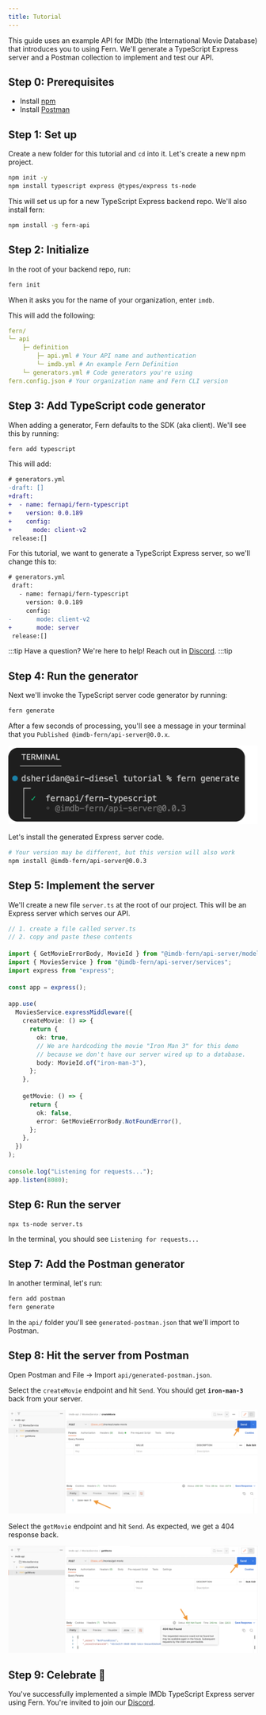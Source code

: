 ```yaml
---
title: Tutorial
---
```


<!-- markdownlint-disable MD033 MD025 MD010 -->

This guide uses an example API for IMDb (the International Movie Database) that introduces you to using Fern. We'll generate a TypeScript Express server and a Postman collection to implement and test our API.

## Step 0: Prerequisites

- Install [npm](https://docs.npmjs.com/downloading-and-installing-node-js-and-npm)
- Install [Postman](https://www.postman.com/downloads/)

## Step 1: Set up

Create a new folder for this tutorial and `cd` into it. Let's create a new npm project.

```bash
npm init -y
npm install typescript express @types/express ts-node
```

This will set us up for a new TypeScript Express backend repo. We'll also install fern:

```bash
npm install -g fern-api
```

## Step 2: Initialize

In the root of your backend repo, run:

```bash
fern init
```

When it asks you for the name of your organization, enter `imdb`.

This will add the following:

```yml
fern/
└─ api
	├─ definition
		├─ api.yml # Your API name and authentication
		└─ imdb.yml # An example Fern Definition
	└─ generators.yml # Code generators you're using
fern.config.json # Your organization name and Fern CLI version
```

## Step 3: Add TypeScript code generator

When adding a generator, Fern defaults to the SDK (aka client). We'll see this by running:

```bash
fern add typescript
```

This will add:

```diff
# generators.yml
-draft: []
+draft:
+  - name: fernapi/fern-typescript
+    version: 0.0.189
+    config:
+      mode: client-v2
 release:[]
```

For this tutorial, we want to generate a TypeScript Express server, so we'll change this to:

```diff
# generators.yml
 draft:
   - name: fernapi/fern-typescript
     version: 0.0.189
     config:
-       mode: client-v2
+       mode: server
 release:[]
```

:::tip Have a question?
We're here to help! Reach out in [Discord](https://discord.gg/JkkXumPzcG).
:::tip

## Step 4: Run the generator

Next we'll invoke the TypeScript server code generator by running:

```bash
fern generate
```

After a few seconds of processing, you'll see a message in your terminal that you `Published @imdb-fern/api-server@0.0.x`.

![Successful code generation](../static/img/tutorial/generator-success.png)

Let's install the generated Express server code.

```bash
# Your version may be different, but this version will also work
npm install @imdb-fern/api-server@0.0.3
```

## Step 5: Implement the server

We'll create a new file `server.ts` at the root of our project. This will be an Express server which serves our API.

```ts
// 1. create a file called server.ts
// 2. copy and paste these contents

import { GetMovieErrorBody, MovieId } from "@imdb-fern/api-server/model";
import { MoviesService } from "@imdb-fern/api-server/services";
import express from "express";

const app = express();

app.use(
  MoviesService.expressMiddleware({
    createMovie: () => {
      return {
        ok: true,
        // We are hardcoding the movie "Iron Man 3" for this demo
        // because we don't have our server wired up to a database.
        body: MovieId.of("iron-man-3"),
      };
    },

    getMovie: () => {
      return {
        ok: false,
        error: GetMovieErrorBody.NotFoundError(),
      };
    },
  })
);

console.log("Listening for requests...");
app.listen(8080);
```

## Step 6: Run the server

```bash
npx ts-node server.ts
```

In the terminal, you should see `Listening for requests...`

## Step 7: Add the Postman generator

In another terminal, let's run:

```bash
fern add postman
fern generate
```

In the `api/` folder you'll see `generated-postman.json` that we'll import to Postman.

## Step 8: Hit the server from Postman

Open Postman and File -> Import `api/generated-postman.json`.

Select the `createMovie` endpoint and hit `Send`. You should get **`iron-man-3`** back from your server.

![createMovie-postman](../static/img/tutorial/createMovie-postman.png)

Select the `getMovie` endpoint and hit `Send`. As expected, we get a 404 response back.

![getMovie-postman](../static/img/tutorial/getMovie-postman.png)

## Step 9: Celebrate 🎉

You've successfully implemented a simple IMDb TypeScript Express server using Fern. You're invited to join our [Discord](https://discord.gg/JkkXumPzcG).
